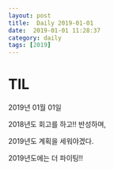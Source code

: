 ```yaml
---
layout: post
title:  Daily 2019-01-01
date:  2019-01-01 11:28:37
category: daily
tags: [2019]
---
```


# TIL

2019년 01월 01일

2018년도 회고를 하고!! 반성하며,

2019년도 계획을 세워야겠다.



2019년도에는 더 파이팅!!

